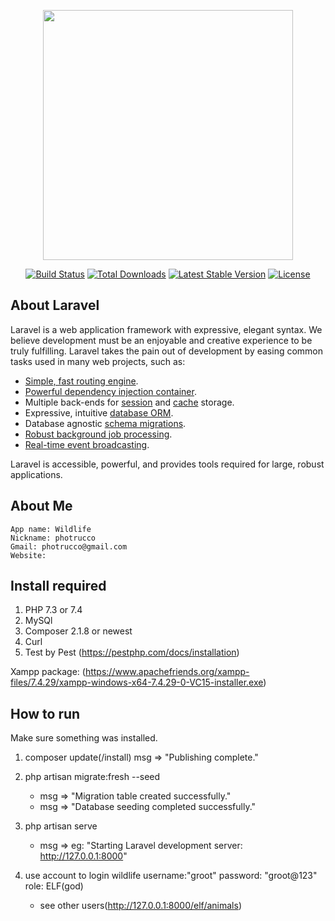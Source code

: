 <p align="center"><a href="https://laravel.com" target="_blank"><img src="https://raw.githubusercontent.com/laravel/art/master/logo-lockup/5%20SVG/2%20CMYK/1%20Full%20Color/laravel-logolockup-cmyk-red.svg" width="400"></a></p>

<p align="center">
<a href="https://travis-ci.org/laravel/framework"><img src="https://travis-ci.org/laravel/framework.svg" alt="Build Status"></a>
<a href="https://packagist.org/packages/laravel/framework"><img src="https://img.shields.io/packagist/dt/laravel/framework" alt="Total Downloads"></a>
<a href="https://packagist.org/packages/laravel/framework"><img src="https://img.shields.io/packagist/v/laravel/framework" alt="Latest Stable Version"></a>
<a href="https://packagist.org/packages/laravel/framework"><img src="https://img.shields.io/packagist/l/laravel/framework" alt="License"></a>
</p>

## About Laravel

Laravel is a web application framework with expressive, elegant syntax. We believe development must be an enjoyable and creative experience to be truly fulfilling. Laravel takes the pain out of development by easing common tasks used in many web projects, such as:

- [Simple, fast routing engine](https://laravel.com/docs/routing).
- [Powerful dependency injection container](https://laravel.com/docs/container).
- Multiple back-ends for [session](https://laravel.com/docs/session) and [cache](https://laravel.com/docs/cache) storage.
- Expressive, intuitive [database ORM](https://laravel.com/docs/eloquent).
- Database agnostic [schema migrations](https://laravel.com/docs/migrations).
- [Robust background job processing](https://laravel.com/docs/queues).
- [Real-time event broadcasting](https://laravel.com/docs/broadcasting).

Laravel is accessible, powerful, and provides tools required for large, robust applications.

## About Me
	App name: Wildlife
	Nickname: photrucco
	Gmail: photrucco@gmail.com
	Website:

## Install required

1. PHP 7.3 or 7.4
2. MySQl
3. Composer 2.1.8 or newest
4. Curl
5. Test by Pest (https://pestphp.com/docs/installation)

Xampp package: (https://www.apachefriends.org/xampp-files/7.4.29/xampp-windows-x64-7.4.29-0-VC15-installer.exe)



## How to run

Make sure something was installed.

1. composer update(/install)
	msg => "Publishing complete."
2. php artisan migrate:fresh --seed
	
    - msg => "Migration table created successfully."
	- msg => "Database seeding completed successfully."
3. php artisan serve 
	- msg => eg: "Starting Laravel development server: http://127.0.0.1:8000"
4. use account to login wildlife
	username:"groot"
	password: "groot@123"
	role: ELF(god)
	- see other users(http://127.0.0.1:8000/elf/animals)


